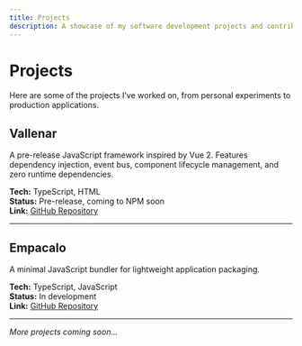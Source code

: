 ```yaml
---
title: Projects
description: A showcase of my software development projects and contributions
---
```


# Projects

Here are some of the projects I've worked on, from personal experiments to production applications.

## Vallenar

A pre-release JavaScript framework inspired by Vue 2. Features dependency injection, event bus, component lifecycle management, and zero runtime dependencies.

**Tech:** TypeScript, HTML  
**Status:** Pre-release, coming to NPM soon  
**Link:** [GitHub Repository](https://github.com/lanthier/vallenar)

---

## Empacalo

A minimal JavaScript bundler for lightweight application packaging.

**Tech:** TypeScript, JavaScript  
**Status:** In development  
**Link:** [GitHub Repository](https://github.com/lanthier/empacalo)

---

*More projects coming soon...*